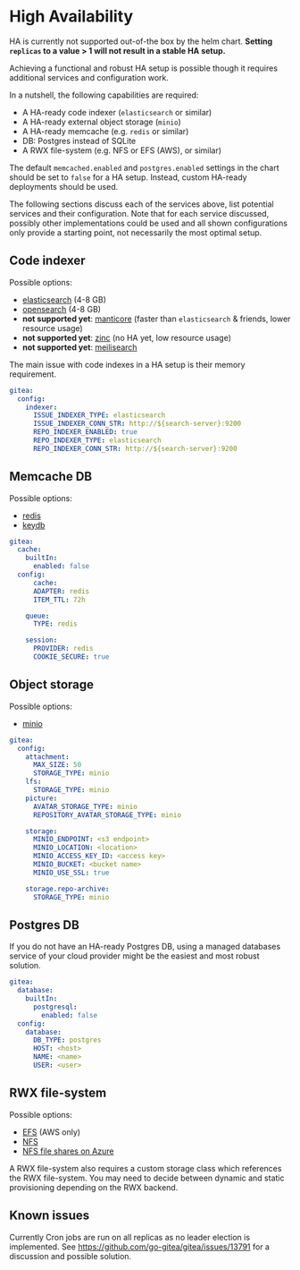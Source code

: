 # High Availability

HA is currently not supported out-of-the box by the helm chart.
**Setting `replicas` to a value > 1 will not result in a stable HA setup.**

Achieving a functional and robust HA setup is possible though it requires additional services and configuration work.

In a nutshell, the following capabilities are required:

- A HA-ready code indexer (`elasticsearch` or similar)
- A HA-ready external object storage (`minio`)
- A HA-ready memcache (e.g. `redis` or similar)
- DB: Postgres instead of SQLite
- A RWX file-system (e.g. NFS or EFS (AWS), or similar)

The default `memcached.enabled` and `postgres.enabled` settings in the chart should be set to `false` for a HA setup.
Instead, custom HA-ready deployments should be used.

The following sections discuss each of the services above, list potential services and their configuration.
Note that for each service discussed, possibly other implementations could be used and all shown configurations only provide a starting point, not necessarily the most optimal setup.

## Code indexer

Possible options:

- [elasticsearch](https://bitnami.com/stack/elasticsearch/helm) (4-8 GB)
- [opensearch](https://artifacthub.io/packages/helm/opensearch-project-helm-charts/opensearch) (4-8 GB)
- **not supported yet**: [manticore](https://manticoresearch.com/blog/manticore-alternative-to-elasticsearch/) (faster than `elasticsearch` & friends, lower resource usage)
-  **not supported yet**: [zinc](https://github.com/zinclabs/zinc) (no HA yet, low resource usage)
-  **not supported yet**: [meilisearch](https://github.com/meilisearch/meilisearch)

The main issue with code indexes in a HA setup is their memory requirement.

```yml
gitea:
  config:
    indexer:
      ISSUE_INDEXER_TYPE: elasticsearch
      ISSUE_INDEXER_CONN_STR: http://${search-server}:9200
      REPO_INDEXER_ENABLED: true
      REPO_INDEXER_TYPE: elasticsearch
      REPO_INDEXER_CONN_STR: http://${search-server}:9200
```

## Memcache DB

Possible options:

- [redis](https://bitnami.com/stack/redis/helm)
- [keydb](https://artifacthub.io/packages/helm/enapter/keydb)

```yml
gitea:
  cache:
    builtIn:
      enabled: false
  config:
      cache:
      ADAPTER: redis
      ITEM_TTL: 72h

    queue:
      TYPE: redis

    session:
      PROVIDER: redis
      COOKIE_SECURE: true
```

## Object storage

Possible options:

- [minio](https://github.com/minio/minio/tree/master/helm/minio)

```yml
gitea:
  config:
    attachment:
      MAX_SIZE: 50
      STORAGE_TYPE: minio
    lfs:
      STORAGE_TYPE: minio
    picture:
      AVATAR_STORAGE_TYPE: minio
      REPOSITORY_AVATAR_STORAGE_TYPE: minio

    storage:
      MINIO_ENDPOINT: <s3 endpoint>
      MINIO_LOCATION: <location>
      MINIO_ACCESS_KEY_ID: <access key>
      MINIO_BUCKET: <bucket name>
      MINIO_USE_SSL: true

    storage.repo-archive:
      STORAGE_TYPE: minio
```

## Postgres DB

If you do not have an HA-ready Postgres DB, using a managed databases service of your cloud provider might be the easiest and most robust solution.

```yml
gitea:
  database:
    builtIn:
      postgresql:
        enabled: false
  config:
    database:
      DB_TYPE: postgres
      HOST: <host>
      NAME: <name>
      USER: <user>
```

## RWX file-system

Possible options:

- [EFS](https://aws.amazon.com/efs/) (AWS only)
- [NFS](https://github.com/kubernetes-sigs/nfs-ganesha-server-and-external-provisioner)
- [NFS file shares on Azure](https://docs.microsoft.com/en-us/azure/storage/files/files-nfs-protocol)

A RWX file-system also requires a custom storage class which references the RWX file-system.
You may need to decide between dynamic and static provisioning depending on the RWX backend.

## Known issues

Currently Cron jobs are run on all replicas as no leader election is implemented.
See https://github.com/go-gitea/gitea/issues/13791 for a discussion and possible solution.
